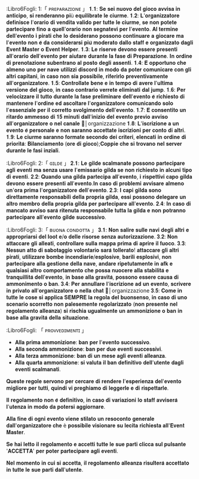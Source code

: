 :Libro6Fogli: 1:「 ᴘʀᴇᴘᴀʀᴀᴢɪᴏɴᴇ 」
𝟏.𝟏: 𝐒𝐞 𝐬𝐞𝐢 𝐧𝐮𝐨𝐯𝐨 𝐝𝐞𝐥 𝐠𝐢𝐨𝐜𝐨 𝐚𝐯𝐯𝐢𝐬𝐚 𝐢𝐧 𝐚𝐧𝐭𝐢𝐜𝐢𝐩𝐨, 𝐬𝐢 𝐫𝐞𝐧𝐝𝐞𝐫𝐚𝐧𝐧𝐨 𝐩𝐢ù 𝐞𝐪𝐮𝐢𝐥𝐢𝐛𝐫𝐚𝐭𝐞 𝐥𝐞 𝐜𝐢𝐮𝐫𝐦𝐞.
𝟏.𝟐: 𝐋'𝐨𝐫𝐠𝐚𝐧𝐢𝐳𝐳𝐚𝐭𝐨𝐫𝐞 𝐝𝐞𝐟𝐢𝐧𝐢𝐬𝐜𝐞 𝐥'𝐨𝐫𝐚𝐫𝐢𝐨 𝐝𝐢 𝐯𝐞𝐧𝐝𝐢𝐭𝐚 𝐯𝐚𝐥𝐢𝐝𝐨 𝐩𝐞𝐫 𝐭𝐮𝐭𝐭𝐞 𝐥𝐞 𝐜𝐢𝐮𝐫𝐦𝐞, 𝐬𝐞 𝐧𝐨𝐧 𝐩𝐨𝐭𝐞𝐭𝐞 𝐩𝐚𝐫𝐭𝐞𝐜𝐢𝐩𝐚𝐫𝐞 𝐟𝐢𝐧𝐨 𝐚 𝐪𝐮𝐞𝐥𝐥'𝐨𝐫𝐚𝐫𝐢𝐨 𝐧𝐨𝐧 𝐬𝐞𝐠𝐧𝐚𝐭𝐞𝐯𝐢 𝐩𝐞𝐫 𝐥'𝐞𝐯𝐞𝐧𝐭𝐨. 𝐀𝐥 𝐭𝐞𝐫𝐦𝐢𝐧𝐞 𝐝𝐞𝐥𝐥'𝐞𝐯𝐞𝐧𝐭𝐨 𝐢 𝐩𝐢𝐫𝐚𝐭𝐢 𝐜𝐡𝐞 𝐥𝐨 𝐝𝐞𝐬𝐢𝐝𝐞𝐫𝐚𝐧𝐨 𝐩𝐨𝐬𝐬𝐨𝐧𝐨 𝐜𝐨𝐧𝐭𝐢𝐧𝐮𝐚𝐫𝐞 𝐚 𝐠𝐢𝐨𝐜𝐚𝐫𝐞 𝐦𝐚 𝐥'𝐞𝐯𝐞𝐧𝐭𝐨 𝐧𝐨𝐧 𝐞̀ 𝐝𝐚 𝐜𝐨𝐧𝐬𝐢𝐝𝐞𝐫𝐚𝐫𝐬𝐢 𝐩𝐢𝐮̀ 𝐦𝐨𝐝𝐞𝐫𝐚𝐭𝐨 𝐝𝐚𝐥𝐥𝐨 𝐬𝐭𝐚𝐟𝐟 𝐞 𝐨𝐫𝐠𝐚𝐧𝐢𝐳𝐳𝐚𝐭𝐨 𝐝𝐚𝐠𝐥𝐢 𝐄𝐯𝐞𝐧𝐭 𝐌𝐚𝐬𝐭𝐞𝐫 𝐨 𝐄𝐯𝐞𝐧𝐭 𝐇𝐞𝐥𝐩𝐞𝐫.
𝟏.𝟑: 𝐋𝐞 𝐫𝐢𝐬𝐞𝐫𝐯𝐞 𝐝𝐞𝐯𝐨𝐧𝐨 𝐞𝐬𝐬𝐞𝐫𝐞 𝐩𝐫𝐞𝐬𝐞𝐧𝐭𝐢 𝐚𝐥𝐥'𝐨𝐫𝐚𝐫𝐢𝐨 𝐝𝐞𝐥𝐥'𝐞𝐯𝐞𝐧𝐭𝐨 𝐩𝐞𝐫 𝐚𝐢𝐮𝐭𝐚𝐫𝐞 𝐝𝐮𝐫𝐚𝐧𝐭𝐞 𝐥𝐚 𝐟𝐚𝐬𝐞 𝐝𝐢 𝐏𝐫𝐞𝐩𝐚𝐫𝐚𝐳𝐢𝐨𝐧𝐞. 𝐈𝐧 𝐨𝐫𝐝𝐢𝐧𝐞 𝐝𝐢 𝐩𝐫𝐞𝐧𝐨𝐭𝐚𝐳𝐢𝐨𝐧𝐞 𝐬𝐮𝐛𝐞𝐧𝐭𝐫𝐚𝐧𝐨 𝐚𝐥 𝐩𝐨𝐬𝐭𝐨 𝐝𝐞𝐠𝐥𝐢 𝐚𝐬𝐬𝐞𝐧𝐭𝐢.
𝟏.𝟒: 𝐄̀ 𝐨𝐩𝐩𝐨𝐫𝐭𝐮𝐧𝐨 𝐜𝐡𝐞 𝐚𝐥𝐦𝐞𝐧𝐨 𝐮𝐧𝐨 𝐩𝐞𝐫 𝐧𝐚𝐯𝐞 𝐮𝐭𝐢𝐥𝐢𝐳𝐳𝐢 𝐝𝐢𝐬𝐜𝐨𝐫𝐝 𝐢𝐧 𝐦𝐨𝐝𝐨 𝐝𝐚 𝐩𝐨𝐭𝐞𝐫 𝐜𝐨𝐦𝐮𝐧𝐢𝐜𝐚𝐫𝐞 𝐜𝐨𝐧 𝐠𝐥𝐢 𝐚𝐥𝐭𝐫𝐢 𝐜𝐚𝐩𝐢𝐭𝐚𝐧𝐢, 𝐢𝐧 𝐜𝐚𝐬𝐨 𝐧𝐨𝐧 𝐬𝐢𝐚 𝐩𝐨𝐬𝐬𝐢𝐛𝐢𝐥𝐞, 𝐫𝐢𝐟𝐞𝐫𝐢𝐫𝐥𝐨 𝐩𝐫𝐞𝐯𝐞𝐧𝐭𝐢𝐯𝐚𝐦𝐞𝐧𝐭𝐞 𝐚𝐥𝐥'𝐨𝐫𝐠𝐚𝐧𝐢𝐳𝐳𝐚𝐭𝐨𝐫𝐞.
𝟏.𝟓: 𝐂𝐨𝐧𝐭𝐫𝐨𝐥𝐥𝐚𝐭𝐞 𝐛𝐞𝐧𝐞 𝐞 𝐢𝐧 𝐭𝐞𝐦𝐩𝐨 𝐝𝐢 𝐚𝐯𝐞𝐫𝐞 𝐥'𝐮𝐥𝐭𝐢𝐦𝐚 𝐯𝐞𝐫𝐬𝐢𝐨𝐧𝐞 𝐝𝐞𝐥 𝐠𝐢𝐨𝐜𝐨, 𝐢𝐧 𝐜𝐚𝐬𝐨 𝐜𝐨𝐧𝐭𝐫𝐚𝐫𝐢𝐨 𝐯𝐞𝐫𝐫𝐞𝐭𝐞 𝐞𝐥𝐢𝐦𝐢𝐧𝐚𝐭𝐢 𝐝𝐚𝐥 𝐣𝐮𝐦𝐩.
𝟏.𝟔: 𝐏𝐞𝐫 𝐯𝐞𝐥𝐨𝐜𝐢𝐳𝐳𝐚𝐫𝐞 𝐢𝐥 𝐭𝐮𝐭𝐭𝐨 𝐝𝐮𝐫𝐚𝐧𝐭𝐞 𝐥𝐚 𝐟𝐚𝐬𝐞 𝐩𝐫𝐞𝐥𝐢𝐦𝐢𝐧𝐚𝐫𝐞 𝐝𝐞𝐥𝐥'𝐞𝐯𝐞𝐧𝐭𝐨 𝐞̀ 𝐫𝐢𝐜𝐡𝐢𝐞𝐬𝐭𝐨 𝐝𝐢 𝐦𝐚𝐧𝐭𝐞𝐧𝐞𝐫𝐞 𝐥'𝐨𝐫𝐝𝐢𝐧𝐞 𝐞𝐝 𝐚𝐬𝐜𝐨𝐥𝐭𝐚𝐫𝐞 𝐥'𝐨𝐫𝐠𝐚𝐧𝐢𝐳𝐳𝐚𝐭𝐨𝐫𝐞 𝐜𝐨𝐦𝐮𝐧𝐢𝐜𝐚𝐧𝐝𝐨 𝐬𝐨𝐥𝐨 𝐥'𝐞𝐬𝐬𝐞𝐧𝐳𝐢𝐚𝐥𝐞 𝐩𝐞𝐫 𝐢𝐥 𝐜𝐨𝐫𝐫𝐞𝐭𝐭𝐨 𝐬𝐯𝐨𝐥𝐠𝐢𝐦𝐞𝐧𝐭𝐨 𝐝𝐞𝐥𝐥'𝐞𝐯𝐞𝐧𝐭𝐨.
𝟏.𝟕: 𝐄̀ 𝐜𝐨𝐧𝐬𝐞𝐧𝐭𝐢𝐭𝐨 𝐮𝐧 𝐫𝐢𝐭𝐚𝐫𝐝𝐨 𝐚𝐦𝐦𝐞𝐬𝐬𝐨 𝐝𝐢 𝟏𝟓 𝐦𝐢𝐧𝐮𝐭𝐢 𝐝𝐚𝐥𝐥'𝐢𝐧𝐢𝐳𝐢𝐨 𝐝𝐞𝐥 𝐞𝐯𝐞𝐧𝐭𝐨 𝐩𝐫𝐞𝐯𝐢𝐨 𝐚𝐯𝐯𝐢𝐬𝐨 𝐚𝐥𝐥'𝐨𝐫𝐠𝐚𝐧𝐢𝐳𝐳𝐚𝐭𝐨𝐫𝐞 𝐨 𝐧𝐞𝐥 𝐜𝐚𝐧𝐚𝐥𝐞
⁠🎌│organizzazione
𝟏.𝟖: 𝐋'𝐢𝐬𝐜𝐫𝐢𝐳𝐢𝐨𝐧𝐞 𝐚 𝐮𝐧 𝐞𝐯𝐞𝐧𝐭𝐨 𝐞̀ 𝐩𝐞𝐫𝐬𝐨𝐧𝐚𝐥𝐞 𝐞 𝐧𝐨𝐧 𝐬𝐚𝐫𝐚𝐧𝐧𝐨 𝐚𝐜𝐜𝐞𝐭𝐭𝐚𝐭𝐞 𝐢𝐬𝐜𝐫𝐢𝐳𝐢𝐨𝐧𝐢 𝐩𝐞𝐫 𝐜𝐨𝐧𝐭𝐨 𝐝𝐢 𝐚𝐥𝐭𝐫𝐢.
𝟏.𝟗: 𝐋𝐞 𝐜𝐢𝐮𝐫𝐦𝐞 𝐬𝐚𝐫𝐚𝐧𝐧𝐨 𝐟𝐨𝐫𝐦𝐚𝐭𝐞 𝐬𝐞𝐜𝐨𝐧𝐝𝐨 𝐝𝐞𝐢 𝐜𝐫𝐢𝐭𝐞𝐫𝐢, 𝐞𝐥𝐞𝐧𝐜𝐚𝐭𝐢 𝐢𝐧 𝐨𝐫𝐝𝐢𝐧𝐞 𝐝𝐢 𝐩𝐫𝐢𝐨𝐫𝐢𝐭𝐚̀: 𝐁𝐢𝐥𝐚𝐧𝐜𝐢𝐚𝐦𝐞𝐧𝐭𝐨 (𝐨𝐫𝐞 𝐝𝐢 𝐠𝐢𝐨𝐜𝐨);𝐂𝐨𝐩𝐩𝐢𝐞 𝐜𝐡𝐞 𝐬𝐢 𝐭𝐫𝐨𝐯𝐚𝐧𝐨 𝐧𝐞𝐥 𝐬𝐞𝐫𝐯𝐞𝐫 𝐝𝐮𝐫𝐚𝐧𝐭𝐞 𝐥𝐞 𝐟𝐚𝐬𝐢 𝐢𝐧𝐳𝐢𝐚𝐥𝐢.

:Libro6Fogli: 2:「 ɢɪʟᴅᴇ 」
𝟐.𝟏: 𝐋𝐞 𝐠𝐢𝐥𝐝𝐞 𝐬𝐜𝐚𝐥𝐦𝐚𝐧𝐚𝐭𝐞 𝐩𝐨𝐬𝐬𝐨𝐧𝐨 𝐩𝐚𝐫𝐭𝐞𝐜𝐢𝐩𝐚𝐫𝐞 𝐚𝐠𝐥𝐢 𝐞𝐯𝐞𝐧𝐭𝐢 𝐦𝐚 𝐬𝐞𝐧𝐳𝐚 𝐮𝐬𝐚𝐫𝐞 𝐥'𝐞𝐦𝐢𝐬𝐬𝐚𝐫𝐢𝐨 𝐠𝐢𝐥𝐝𝐚 𝐬𝐞 𝐧𝐨𝐧 𝐫𝐢𝐜𝐡𝐢𝐞𝐬𝐭𝐨 𝐢𝐧 𝐚𝐥𝐜𝐮𝐧𝐢 𝐭𝐢𝐩𝐨 𝐝𝐢 𝐞𝐯𝐞𝐧𝐭𝐢.
𝟐.𝟐: 𝐐𝐮𝐚𝐧𝐝𝐨 𝐮𝐧𝐚 𝐠𝐢𝐥𝐝𝐚 𝐩𝐚𝐫𝐭𝐞𝐜𝐢𝐩𝐚 𝐚𝐥𝐥'𝐞𝐯𝐞𝐧𝐭𝐨, 𝐢 𝐫𝐢𝐬𝐩𝐞𝐭𝐭𝐢𝐯𝐢 𝐜𝐚𝐩𝐨 𝐠𝐢𝐥𝐝𝐚 𝐝𝐞𝐯𝐨𝐧𝐨 𝐞𝐬𝐬𝐞𝐫𝐞 𝐩𝐫𝐞𝐬𝐞𝐧𝐭𝐢 𝐚𝐥𝐥'𝐞𝐯𝐞𝐧𝐭𝐨.𝐈𝐧 𝐜𝐚𝐬𝐨 𝐝𝐢 𝐩𝐫𝐨𝐛𝐥𝐞𝐦𝐢 𝐚𝐯𝐯𝐢𝐬𝐚𝐫𝐞 𝐚𝐥𝐦𝐞𝐧𝐨 𝐮𝐧'𝐨𝐫𝐚 𝐩𝐫𝐢𝐦𝐚 𝐥'𝐨𝐫𝐠𝐚𝐧𝐢𝐳𝐳𝐚𝐭𝐨𝐫𝐞 𝐝𝐞𝐥𝐥'𝐞𝐯𝐞𝐧𝐭𝐨.
𝟐.𝟑: 𝐈 𝐜𝐚𝐩𝐢 𝐠𝐢𝐥𝐝𝐚 𝐬𝐨𝐧𝐨 𝐝𝐢𝐫𝐞𝐭𝐭𝐚𝐦𝐞𝐧𝐭𝐞 𝐫𝐞𝐬𝐩𝐨𝐧𝐬𝐚𝐛𝐢𝐥𝐢 𝐝𝐞𝐥𝐥𝐚 𝐩𝐫𝐨𝐩𝐫𝐢𝐚 𝐠𝐢𝐥𝐝𝐚, 𝐞𝐬𝐬𝐢 𝐩𝐨𝐬𝐬𝐨𝐧𝐨 𝐝𝐞𝐥𝐞𝐠𝐚𝐫𝐞 𝐮𝐧 𝐚𝐥𝐭𝐫𝐨 𝐦𝐞𝐦𝐛𝐫𝐨 𝐝𝐞𝐥𝐥𝐚 𝐩𝐫𝐨𝐩𝐫𝐢𝐚 𝐠𝐢𝐥𝐝𝐚 𝐩𝐞𝐫 𝐩𝐚𝐫𝐭𝐞𝐜𝐢𝐩𝐚𝐫𝐞 𝐚𝐥𝐥'𝐞𝐯𝐞𝐧𝐭𝐨.
𝟐.𝟒: 𝐈𝐧 𝐜𝐚𝐬𝐨 𝐝𝐢 𝐦𝐚𝐧𝐜𝐚𝐭𝐨 𝐚𝐯𝐯𝐢𝐬𝐨 𝐬𝐚𝐫𝐚̀ 𝐫𝐢𝐭𝐞𝐧𝐮𝐭𝐚 𝐫𝐞𝐬𝐩𝐨𝐧𝐬𝐚𝐛𝐢𝐥𝐞 𝐭𝐮𝐭𝐭𝐚 𝐥𝐚 𝐠𝐢𝐥𝐝𝐚 𝐞 𝐧𝐨𝐧 𝐩𝐨𝐭𝐫𝐚𝐧𝐧𝐨 𝐩𝐚𝐫𝐭𝐞𝐜𝐢𝐩𝐚𝐫𝐞 𝐚𝐥𝐥'𝐞𝐯𝐞𝐧𝐭𝐨 𝐠𝐢𝐥𝐝𝐞 𝐬𝐮𝐜𝐜𝐞𝐬𝐬𝐢𝐯𝐨.

:Libro6Fogli: 3:「 ʙᴜᴏɴᴀ ᴄᴏɴᴅᴏᴛᴛᴀ 」
𝟑.𝟏: 𝐍𝐨𝐧 𝐬𝐚𝐥𝐢𝐫𝐞 𝐬𝐮𝐥𝐥𝐞 𝐧𝐚𝐯𝐢 𝐝𝐞𝐠𝐥𝐢 𝐚𝐥𝐭𝐫𝐢 𝐞 𝐚𝐩𝐩𝐫𝐨𝐩𝐫𝐢𝐚𝐫𝐬𝐢 𝐝𝐞𝐥 𝐥𝐨𝐨𝐭 𝐞/𝐨 𝐝𝐞𝐥𝐥𝐞 𝐫𝐢𝐬𝐨𝐫𝐬𝐞 𝐬𝐞𝐧𝐳𝐚 𝐚𝐮𝐭𝐨𝐫𝐢𝐳𝐳𝐚𝐳𝐢𝐨𝐧𝐞.
𝟑.𝟐: 𝐍𝐨𝐧 𝐚𝐭𝐭𝐚𝐜𝐜𝐚𝐫𝐞 𝐠𝐥𝐢 𝐚𝐥𝐥𝐞𝐚𝐭𝐢, 𝐜𝐨𝐧𝐭𝐫𝐨𝐥𝐥𝐚𝐫𝐞 𝐬𝐮𝐥𝐥𝐚 𝐦𝐚𝐩𝐩𝐚 𝐩𝐫𝐢𝐦𝐚 𝐝𝐢 𝐚𝐩𝐫𝐢𝐫𝐞 𝐢𝐥 𝐟𝐮𝐨𝐜𝐨.
𝟑.𝟑: 𝐍𝐞𝐬𝐬𝐮𝐧 𝐚𝐭𝐭𝐨 𝐝𝐢 𝐬𝐚𝐛𝐨𝐭𝐚𝐠𝐠𝐢𝐨 𝐯𝐨𝐥𝐨𝐧𝐭𝐚𝐫𝐢𝐨 𝐬𝐚𝐫𝐚̀ 𝐭𝐨𝐥𝐥𝐞𝐫𝐚𝐭𝐨! 𝐚𝐭𝐭𝐚𝐜𝐜𝐚𝐫𝐞 𝐠𝐥𝐢 𝐚𝐥𝐭𝐫𝐢 𝐩𝐢𝐫𝐚𝐭𝐢, 𝐮𝐭𝐢𝐥𝐢𝐳𝐳𝐚𝐫𝐞 𝐛𝐨𝐦𝐛𝐞 𝐢𝐧𝐜𝐞𝐧𝐝𝐢𝐚𝐫𝐢𝐞/𝐞𝐬𝐩𝐥𝐨𝐬𝐢𝐯𝐞, 𝐛𝐚𝐫𝐢𝐥𝐢 𝐞𝐬𝐩𝐥𝐨𝐬𝐢𝐯𝐢, 𝐧𝐨𝐧 𝐩𝐚𝐫𝐭𝐞𝐜𝐢𝐩𝐚𝐫𝐞 𝐚𝐥𝐥𝐚 𝐠𝐞𝐬𝐭𝐢𝐨𝐧𝐞 𝐝𝐞𝐥𝐥𝐚 𝐧𝐚𝐯𝐞, 𝐚𝐧𝐝𝐚𝐫𝐞 𝐫𝐢𝐩𝐞𝐭𝐮𝐭𝐚𝐦𝐞𝐧𝐭𝐞 𝐢𝐧 𝐚𝐟𝐤 𝐞 𝐪𝐮𝐚𝐥𝐬𝐢𝐚𝐬𝐢 𝐚𝐥𝐭𝐫𝐨 𝐜𝐨𝐦𝐩𝐨𝐫𝐭𝐚𝐦𝐞𝐧𝐭𝐨 𝐜𝐡𝐞 𝐩𝐨𝐬𝐬𝐚 𝐧𝐮𝐨𝐜𝐞𝐫𝐞 𝐚𝐥𝐥𝐚 𝐬𝐭𝐚𝐛𝐢𝐥𝐢𝐭𝐚̀ 𝐞 𝐭𝐫𝐚𝐧𝐪𝐮𝐢𝐥𝐥𝐢𝐭𝐚̀ 𝐝𝐞𝐥𝐥'𝐞𝐯𝐞𝐧𝐭𝐨, 𝐢𝐧 𝐛𝐚𝐬𝐞 𝐚𝐥𝐥𝐚 𝐠𝐫𝐚𝐯𝐢𝐭𝐚̀, 𝐩𝐨𝐬𝐬𝐨𝐧𝐨 𝐞𝐬𝐬𝐞𝐫𝐞 𝐜𝐚𝐮𝐬𝐚 𝐝𝐢 𝐚𝐦𝐦𝐨𝐧𝐢𝐦𝐞𝐧𝐭𝐨 𝐨 𝐛𝐚𝐧.
𝟑.𝟒: 𝐏𝐞𝐫 𝐚𝐧𝐧𝐮𝐥𝐥𝐚𝐫𝐞 𝐥'𝐢𝐬𝐜𝐫𝐢𝐳𝐢𝐨𝐧𝐞 𝐚𝐝 𝐮𝐧 𝐞𝐯𝐞𝐧𝐭𝐨, 𝐬𝐜𝐫𝐢𝐯𝐞𝐫𝐞 𝐢𝐧 𝐩𝐫𝐢𝐯𝐚𝐭𝐨 𝐚𝐥𝐥'𝐨𝐫𝐠𝐚𝐧𝐢𝐳𝐳𝐚𝐭𝐨𝐫𝐞 𝐨 𝐧𝐞𝐥𝐥𝐚 𝐜𝐡𝐚𝐭
⁠🎌│organizzazione
𝟑.𝟓: 𝐂𝐨𝐦𝐞 𝐢𝐧 𝐭𝐮𝐭𝐭𝐞 𝐥𝐞 𝐜𝐨𝐬𝐞 𝐬𝐢 𝐚𝐩𝐩𝐥𝐢𝐜𝐚 𝐒𝐄𝐌𝐏𝐑𝐄 𝐥𝐚 𝐫𝐞𝐠𝐨𝐥𝐚 𝐝𝐞𝐥 𝐛𝐮𝐨𝐧𝐬𝐞𝐧𝐬𝐨, 𝐢𝐧 𝐜𝐚𝐬𝐨 𝐝𝐢 𝐮𝐧𝐨 𝐬𝐜𝐞𝐧𝐚𝐫𝐢𝐨 𝐬𝐜𝐨𝐫𝐫𝐞𝐭𝐭𝐨 𝐧𝐨𝐧 𝐩𝐚𝐥𝐞𝐬𝐞𝐦𝐞𝐧𝐭𝐞 𝐫𝐞𝐠𝐨𝐥𝐚𝐫𝐢𝐳𝐳𝐚𝐭𝐨 (𝐧𝐨𝐧 𝐩𝐫𝐞𝐬𝐞𝐧𝐭𝐞 𝐧𝐞𝐥 𝐫𝐞𝐠𝐨𝐥𝐚𝐦𝐞𝐧𝐭𝐨 𝐚𝐥𝐥𝐞𝐚𝐧𝐳𝐚) 𝐬𝐢 𝐫𝐢𝐬𝐜𝐡𝐢𝐚 𝐮𝐠𝐮𝐚𝐥𝐦𝐞𝐧𝐭𝐞 𝐮𝐧 𝐚𝐦𝐦𝐨𝐧𝐢𝐳𝐢𝐨𝐧𝐞 𝐨 𝐛𝐚𝐧 𝐢𝐧 𝐛𝐚𝐬𝐞 𝐚𝐥𝐥𝐚 𝐠𝐫𝐚𝐯𝐢𝐭𝐚̀ 𝐝𝐞𝐥𝐥𝐚 𝐬𝐢𝐭𝐮𝐚𝐳𝐢𝐨𝐧𝐞.

:Libro6Fogli: 「 ᴘʀᴏᴠᴠᴇᴅɪᴍᴇɴᴛɪ 」

* 𝐀𝐥𝐥𝐚 𝐩𝐫𝐢𝐦𝐚 𝐚𝐦𝐦𝐨𝐧𝐢𝐳𝐢𝐨𝐧𝐞: 𝐛𝐚𝐧 𝐩𝐞𝐫 𝐥'𝐞𝐯𝐞𝐧𝐭𝐨 𝐬𝐮𝐜𝐜𝐞𝐬𝐬𝐢𝐯𝐨.
* 𝐀𝐥𝐥𝐚 𝐬𝐞𝐜𝐨𝐧𝐝𝐚 𝐚𝐦𝐦𝐨𝐧𝐢𝐳𝐢𝐨𝐧𝐞: 𝐛𝐚𝐧 𝐩𝐞𝐫 𝐝𝐮𝐞 𝐞𝐯𝐞𝐧𝐭𝐢 𝐬𝐮𝐜𝐜𝐞𝐬𝐬𝐢𝐯𝐢.
* 𝐀𝐥𝐥𝐚 𝐭𝐞𝐫𝐳𝐚 𝐚𝐦𝐦𝐨𝐧𝐢𝐳𝐢𝐨𝐧𝐞: 𝐛𝐚𝐧 𝐝𝐢 𝐮𝐧 𝐦𝐞𝐬𝐞 𝐚𝐠𝐥𝐢 𝐞𝐯𝐞𝐧𝐭𝐢 𝐚𝐥𝐥𝐞𝐚𝐧𝐳𝐚.
* 𝐀𝐥𝐥𝐚 𝐪𝐮𝐚𝐫𝐭𝐚 𝐚𝐦𝐦𝐨𝐧𝐢𝐳𝐢𝐨𝐧𝐞: 𝐬𝐢 𝐯𝐚𝐥𝐮𝐭𝐚 𝐢𝐥 𝐛𝐚𝐧 𝐝𝐞𝐟𝐢𝐧𝐢𝐭𝐢𝐯𝐨 𝐝𝐞𝐥𝐥'𝐮𝐭𝐞𝐧𝐭𝐞 𝐝𝐚𝐠𝐥𝐢 𝐞𝐯𝐞𝐧𝐭𝐢 𝐬𝐜𝐚𝐥𝐦𝐚𝐧𝐚𝐭𝐢.

𝐐𝐮𝐞𝐬𝐭𝐞 𝐫𝐞𝐠𝐨𝐥𝐞 𝐬𝐞𝐫𝐯𝐨𝐧𝐨 𝐩𝐞𝐫 𝐜𝐞𝐫𝐜𝐚𝐫𝐞 𝐝𝐢 𝐫𝐞𝐧𝐝𝐞𝐫𝐞 𝐥'𝐞𝐬𝐩𝐞𝐫𝐢𝐞𝐧𝐳𝐚 𝐝𝐞𝐥'𝐞𝐯𝐞𝐧𝐭𝐨 𝐦𝐢𝐠𝐥𝐢𝐨𝐫𝐞 𝐩𝐞𝐫 𝐭𝐮𝐭𝐭𝐢, 𝐪𝐮𝐢𝐧𝐝𝐢 𝐯𝐢 𝐩𝐫𝐞𝐠𝐡𝐢𝐚𝐦𝐨 𝐝𝐢 𝐥𝐞𝐠𝐠𝐞𝐫𝐥𝐞 𝐞 𝐝𝐢 𝐫𝐢𝐬𝐩𝐞𝐭𝐭𝐚𝐫𝐥𝐞.

𝐈𝐥 𝐫𝐞𝐠𝐨𝐥𝐚𝐦𝐞𝐧𝐭𝐨 𝐧𝐨𝐧 𝐞̀ 𝐝𝐞𝐟𝐢𝐧𝐢𝐭𝐢𝐯𝐨, 𝐢𝐧 𝐜𝐚𝐬𝐨 𝐝𝐢 𝐯𝐚𝐫𝐢𝐚𝐳𝐢𝐨𝐧𝐢 𝐥𝐨 𝐬𝐭𝐚𝐟𝐟 𝐚𝐯𝐯𝐢𝐬𝐞𝐫𝐚̀ 𝐥'𝐮𝐭𝐞𝐧𝐳𝐚 𝐢𝐧 𝐦𝐨𝐝𝐨 𝐝𝐚 𝐩𝐨𝐭𝐞𝐫𝐬𝐢 𝐚𝐠𝐠𝐢𝐨𝐫𝐧𝐚𝐫𝐞.

𝐀𝐥𝐥𝐚 𝐟𝐢𝐧𝐞 𝐝𝐢 𝐨𝐠𝐧𝐢 𝐞𝐯𝐞𝐧𝐭𝐨 𝐯𝐢𝐞𝐧𝐞 𝐬𝐭𝐢𝐥𝐚𝐭𝐨 𝐮𝐧 𝐫𝐞𝐬𝐨𝐜𝐨𝐧𝐭𝐨 𝐠𝐞𝐧𝐞𝐫𝐚𝐥𝐞 𝐝𝐚𝐥𝐥'𝐨𝐫𝐠𝐚𝐧𝐢𝐳𝐳𝐚𝐭𝐨𝐫𝐞 𝐜𝐡𝐞 è 𝐩𝐨𝐬𝐬𝐢𝐛𝐢𝐥𝐞 𝐯𝐢𝐬𝐢𝐨𝐧𝐚𝐫𝐞 𝐬𝐮 𝐥𝐞𝐜𝐢𝐭𝐚 𝐫𝐢𝐜𝐡𝐢𝐞𝐬𝐭𝐚 𝐚𝐥𝐥'𝐄𝐯𝐞𝐧𝐭 𝐌𝐚𝐬𝐭𝐞𝐫.

𝐒𝐞 𝐡𝐚𝐢 𝐥𝐞𝐭𝐭𝐨 𝐢𝐥 𝐫𝐞𝐠𝐨𝐥𝐚𝐦𝐞𝐧𝐭𝐨 𝐞 𝐚𝐜𝐜𝐞𝐭𝐭𝐢 𝐭𝐮𝐭𝐭𝐞 𝐥𝐞 𝐬𝐮𝐞 𝐩𝐚𝐫𝐭𝐢 𝐜𝐥𝐢𝐜𝐜𝐚 𝐬𝐮𝐥 𝐩𝐮𝐥𝐬𝐚𝐧𝐭𝐞 '𝐀𝐂𝐂𝐄𝐓𝐓𝐀' 𝐩𝐞𝐫 𝐩𝐨𝐭𝐞𝐫 𝐩𝐚𝐫𝐭𝐞𝐜𝐢𝐩𝐚𝐫𝐞 𝐚𝐠𝐥𝐢 𝐞𝐯𝐞𝐧𝐭𝐢.

𝐍𝐞𝐥 𝐦𝐨𝐦𝐞𝐧𝐭𝐨 𝐢𝐧 𝐜𝐮𝐢 𝐬𝐢 𝐚𝐜𝐜𝐞𝐭𝐭𝐚, 𝐢𝐥 𝐫𝐞𝐠𝐨𝐥𝐚𝐦𝐞𝐧𝐭𝐨 𝐚𝐥𝐥𝐞𝐚𝐧𝐳𝐚 𝐫𝐢𝐬𝐮𝐥𝐭𝐞𝐫𝐚̀ 𝐚𝐜𝐜𝐞𝐭𝐭𝐚𝐭𝐨 𝐢𝐧 𝐭𝐮𝐭𝐭𝐞 𝐥𝐞 𝐬𝐮𝐞 𝐩𝐚𝐫𝐭𝐢 𝐝𝐚𝐥𝐥'𝐮𝐭𝐞𝐧𝐭𝐞.

